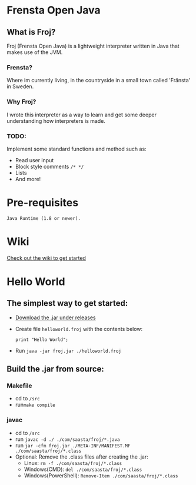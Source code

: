 # Frensta Open Java

## What is Froj?

Froj (Frensta Open Java) is a lightweight interpreter written in Java that makes use of the JVM.

### Frensta?
Where im currently living, in the countryside in a small town called 'Fränsta' in Sweden.

### Why Froj?

I wrote this interpreter as a way to learn and get some deeper understanding how interpreters is made.

### TODO:

Implement some standard functions and method such as:
* Read user input
* Block style comments `/* */`
* Lists
* And more!

# Pre-requisites
    Java Runtime (1.8 or newer).

# Wiki
[Check out the wiki to get started](https://github.com/jsaasta/Froj/wiki)


# Hello World
## The simplest way to get started:
* [Download the .jar under releases](https://github.com/jsaasta/Froj/releases)
* Create file ``helloworld.froj`` with the contents below:

      print "Hello World";

* Run ``java -jar froj.jar ./helloworld.froj``


## Build the .jar from source:

### Makefile

* cd to ``/src``
* run``make compile``

### javac
* cd to `/src`
* run `javac -d ./ ./com/saasta/froj/*.java`
* run `jar -cfm froj.jar ./META-INF/MANIFEST.MF ./com/saasta/froj/*.class`
* Optional: Remove the .class files after creating the .jar:
  * Linux: `rm -f ./com/saasta/froj/*.class`
  * Windows(CMD): `del ./com/saasta/froj/*.class`
  * Windows(PowerShell): `Remove-Item ./com/saasta/froj/*.class`
